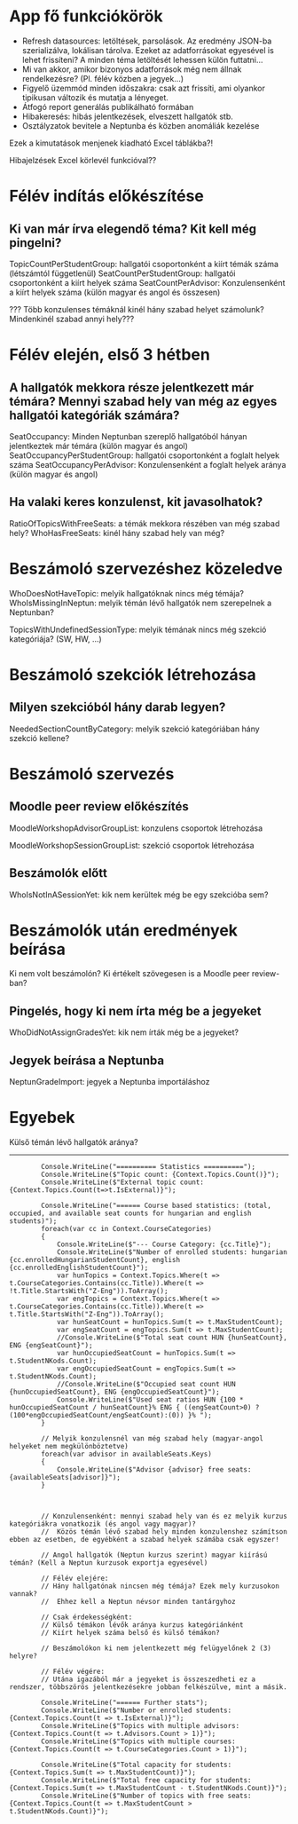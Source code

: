 ﻿# App fő funkciókörök

- Refresh datasources: letöltések, parsolások. Az eredmény JSON-ba szerializálva, lokálisan tárolva.
  Ezeket az adatforrásokat egyesével is lehet frissíteni? A minden téma letöltését lehessen külön futtatni...
- Mi van akkor, amikor bizonyos adatforrások még nem állnak rendelkezésre? (Pl. félév közben a jegyek...)
- Figyelő üzemmód minden időszakra: csak azt frissíti, ami olyankor tipikusan változik és mutatja a lényeget.
- Átfogó report generálás publikálható formában
- Hibakeresés: hibás jelentkezések, elveszett hallgatók stb.
- Osztályzatok bevitele a Neptunba és közben anomáliák kezelése

Ezek a kimutatások menjenek kiadható Excel táblákba?!

Hibajelzések Excel körlevél funkcióval??

# Félév indítás előkészítése

## Ki van már írva elegendő téma? Kit kell még pingelni?

TopicCountPerStudentGroup: hallgatói csoportonként a kiírt témák száma (létszámtól függetlenül)
SeatCountPerStudentGroup: hallgatói csoportonként a kiírt helyek száma
SeatCountPerAdvisor: Konzulensenként a kiírt helyek száma (külön magyar és angol és összesen)

??? Több konzulenses témáknál kinél hány szabad helyet számolunk? Mindenkinél szabad annyi hely???

# Félév elején, első 3 hétben

## A hallgatók mekkora része jelentkezett már témára? Mennyi szabad hely van még az egyes hallgatói kategóriák számára?

SeatOccupancy: Minden Neptunban szereplő hallgatóból hányan jelentkeztek már témára (külön magyar és angol)
SeatOccupancyPerStudentGroup: hallgatói csoportonként a foglalt helyek száma
SeatOccupancyPerAdvisor: Konzulensenként a foglalt helyek aránya (külön magyar és angol)

## Ha valaki keres konzulenst, kit javasolhatok?

RatioOfTopicsWithFreeSeats: a témák mekkora részében van még szabad hely?
WhoHasFreeSeats: kinél hány szabad hely van még?

# Beszámoló szervezéshez közeledve

WhoDoesNotHaveTopic: melyik hallgatóknak nincs még témája?
WhoIsMissingInNeptun: melyik témán lévő hallgatók nem szerepelnek a Neptunban?

TopicsWithUndefinedSessionType: melyik témának nincs még szekció kategóriája? (SW, HW, ...)

# Beszámoló szekciók létrehozása

## Milyen szekcióból hány darab legyen?

NeededSectionCountByCategory: melyik szekció kategóriában hány szekció kellene?

# Beszámoló szervezés


## Moodle peer review előkészítés

MoodleWorkshopAdvisorGroupList: konzulens csoportok létrehozása

MoodleWorkshopSessionGroupList: szekció csoportok létrehozása

## Beszámolók előtt

WhoIsNotInASessionYet: kik nem kerültek még be egy szekcióba sem?



# Beszámolók után eredmények beírása

Ki nem volt beszámolón?
Ki értékelt szövegesen is a Moodle peer review-ban?

## Pingelés, hogy ki nem írta még be a jegyeket

WhoDidNotAssignGradesYet: kik nem írták még be a jegyeket?

## Jegyek beírása a Neptunba

NeptunGradeImport: jegyek a Neptunba importáláshoz

# Egyebek

Külső témán lévő hallgatók aránya?

---------------------
            Console.WriteLine("========== Statistics ==========");
            Console.WriteLine($"Topic count: {Context.Topics.Count()}");
            Console.WriteLine($"External topic count: {Context.Topics.Count(t=>t.IsExternal)}");

            Console.WriteLine("====== Course based statistics: (total, occupied, and available seat counts for hungarian and english students)");
            foreach(var cc in Context.CourseCategories)
            {
                Console.WriteLine($"--- Course Category: {cc.Title}");
                Console.WriteLine($"Number of enrolled students: hungarian {cc.enrolledHungarianStudentCount}, english {cc.enrolledEnglishStudentCount}");
                var hunTopics = Context.Topics.Where(t => t.CourseCategories.Contains(cc.Title)).Where(t => !t.Title.StartsWith("Z-Eng")).ToArray();
                var engTopics = Context.Topics.Where(t => t.CourseCategories.Contains(cc.Title)).Where(t => t.Title.StartsWith("Z-Eng")).ToArray();
                var hunSeatCount = hunTopics.Sum(t => t.MaxStudentCount);
                var engSeatCount = engTopics.Sum(t => t.MaxStudentCount);
                //Console.WriteLine($"Total seat count HUN {hunSeatCount}, ENG {engSeatCount}");
                var hunOccupiedSeatCount = hunTopics.Sum(t => t.StudentNKods.Count);
                var engOccupiedSeatCount = engTopics.Sum(t => t.StudentNKods.Count);
                //Console.WriteLine($"Occupied seat count HUN {hunOccupiedSeatCount}, ENG {engOccupiedSeatCount}");
                Console.WriteLine($"Used seat ratios HUN {100 * hunOccupiedSeatCount / hunSeatCount}% ENG { ((engSeatCount>0) ? (100*engOccupiedSeatCount/engSeatCount):(0)) }% ");
            }

            // Melyik konzulensnél van még szabad hely (magyar-angol helyeket nem megkülönböztetve)
            foreach(var advisor in availableSeats.Keys)
            {
                Console.WriteLine($"Advisor {advisor} free seats: {availableSeats[advisor]}");
            }
            


            // Konzulensenként: mennyi szabad hely van és ez melyik kurzus kategóriákra vonatkozik (és angol vagy magyar)?
            //  Közös témán lévő szabad hely minden konzulenshez számítson ebben az esetben, de egyébként a szabad helyek számába csak egyszer!

            // Angol hallgatók (Neptun kurzus szerint) magyar kiírású témán? (Kell a Neptun kurzusok exportja egyesével)

            // Félév elejére:
            // Hány hallgatónak nincsen még témája? Ezek mely kurzusokon vannak?
            //  Ehhez kell a Neptun névsor minden tantárgyhoz

            // Csak érdekességként:
            // Külső témákon lévők aránya kurzus kategóriánként
            // Kiírt helyek száma belső és külső témákon?

            // Beszámolókon ki nem jelentkezett még felügyelőnek 2 (3) helyre?

            // Félév végére:
            // Utána igazából már a jegyeket is összeszedheti ez a rendszer, többszörös jelentkezésekre jobban felkészülve, mint a másik.

            Console.WriteLine("====== Further stats");
            Console.WriteLine($"Number or enrolled students: {Context.Topics.Count(t => t.IsExternal)}");
            Console.WriteLine($"Topics with multiple advisors: {Context.Topics.Count(t => t.Advisors.Count > 1)}");
            Console.WriteLine($"Topics with multiple courses: {Context.Topics.Count(t => t.CourseCategories.Count > 1)}");

            Console.WriteLine($"Total capacity for students: {Context.Topics.Sum(t => t.MaxStudentCount)}");
            Console.WriteLine($"Total free capacity for students: {Context.Topics.Sum(t => t.MaxStudentCount - t.StudentNKods.Count)}");
            Console.WriteLine($"Number of topics with free seats: {Context.Topics.Count(t => t.MaxStudentCount > t.StudentNKods.Count)}");

